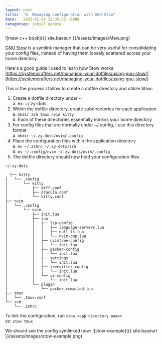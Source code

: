```yaml
---
layout: post
title:  "6. Managing configuration with GNU Stow"
date:   2023-01-26 12:35:32 -0800
categories: jekyll update
---
```


![mew c++ book]({{ site.baseurl }}/assets/images/Mew.png)

[GNU Stow][gnu-stow-page] is a symlink manager that can be very useful for consolidating your config files, instead of having them loosely scattered across your home directory.

Here's a good guide I used to learn how Stow works: [https://systemcrafters.net/managing-your-dotfiles/using-gnu-stow/](https://systemcrafters.net/managing-your-dotfiles/using-gnu-stow/)

This is the process I follow to create a dotfile directory and utilize Stow:
1. Create a dotfile directory under ~  
  a. ex: ~/.zy-dots
2. Within the dotfile directory, create subdirectories for each application  
  a. `mkdir zsh tmux nvim kitty`  
  b. Each of these directories essentially mirrors your home directory
3. For config files that are normally under ~/.config, I use this directory format  
  a. `mkdir ~/.zy-dots/nvim/.config`  
4. Place the configuration files within the application directory  
  a. `mv ~/.zshrc ~/.zy-dots/zsh`  
  b. `mv ~/.config/nvim ~/.zy-dots/nvim/.config`
5. The dotfile directory should now hold your configuration files  

  ```
  ~/.zy-dots

    ├── kitty
  │   └── .config
  │       └── kitty
  │           ├── diff.conf
  │           ├── dracula.conf
  │           └── kitty.conf
  ├── nvim
  │   └── .config
  │       └── nvim
  │           ├── init.lua
  │           ├── lua
  │           │   ├── lsp-config
  │           │   │   ├── language-servers.lua
  │           │   │   ├── null-ls.lua
  │           │   │   └── nvim-cmp.lua
  │           │   ├── nvimtree-config
  │           │   │   └── init.lua
  │           │   ├── packer-config
  │           │   │   └── init.lua
  │           │   ├── settings
  │           │   │   └── init.lua
  │           │   ├── treesitter-config
  │           │   │   └── init.lua
  │           │   └── ui-config
  │           │       └── init.lua
  │           └── plugin
  │               └── packer_compiled.lua
  ├── tmux
  │   └── .tmux.conf
  └── zsh
      └── .zshrc
  ```
  To link the configuration, run `stow <app directory name>`  
  ex: `stow tmux`

We should see the config symlinked now:
![stow-example]({{ site.baseurl }}/assets/images/stow-example.png)


[gnu-stow-page]: https://www.gnu.org/software/stow/
[stow-learning-guide]: https://systemcrafters.net/managing-your-dotfiles/using-gnu-stow/
